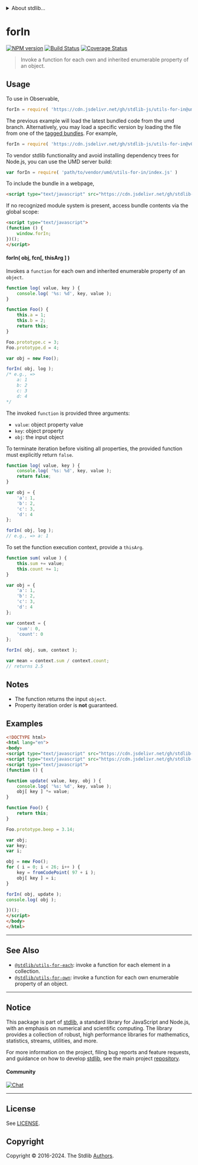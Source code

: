 <!--

@license Apache-2.0

Copyright (c) 2018 The Stdlib Authors.

Licensed under the Apache License, Version 2.0 (the "License");
you may not use this file except in compliance with the License.
You may obtain a copy of the License at

   http://www.apache.org/licenses/LICENSE-2.0

Unless required by applicable law or agreed to in writing, software
distributed under the License is distributed on an "AS IS" BASIS,
WITHOUT WARRANTIES OR CONDITIONS OF ANY KIND, either express or implied.
See the License for the specific language governing permissions and
limitations under the License.

-->


<details>
  <summary>
    About stdlib...
  </summary>
  <p>We believe in a future in which the web is a preferred environment for numerical computation. To help realize this future, we've built stdlib. stdlib is a standard library, with an emphasis on numerical and scientific computation, written in JavaScript (and C) for execution in browsers and in Node.js.</p>
  <p>The library is fully decomposable, being architected in such a way that you can swap out and mix and match APIs and functionality to cater to your exact preferences and use cases.</p>
  <p>When you use stdlib, you can be absolutely certain that you are using the most thorough, rigorous, well-written, studied, documented, tested, measured, and high-quality code out there.</p>
  <p>To join us in bringing numerical computing to the web, get started by checking us out on <a href="https://github.com/stdlib-js/stdlib">GitHub</a>, and please consider <a href="https://opencollective.com/stdlib">financially supporting stdlib</a>. We greatly appreciate your continued support!</p>
</details>

# forIn

[![NPM version][npm-image]][npm-url] [![Build Status][test-image]][test-url] [![Coverage Status][coverage-image]][coverage-url] <!-- [![dependencies][dependencies-image]][dependencies-url] -->

> Invoke a function for each own and inherited enumerable property of an object.

<!-- Section to include introductory text. Make sure to keep an empty line after the intro `section` element and another before the `/section` close. -->

<section class="intro">

</section>

<!-- /.intro -->

<!-- Package usage documentation. -->



<section class="usage">

## Usage

To use in Observable,

```javascript
forIn = require( 'https://cdn.jsdelivr.net/gh/stdlib-js/utils-for-in@umd/browser.js' )
```
The previous example will load the latest bundled code from the umd branch. Alternatively, you may load a specific version by loading the file from one of the [tagged bundles](https://github.com/stdlib-js/utils-for-in/tags). For example,

```javascript
forIn = require( 'https://cdn.jsdelivr.net/gh/stdlib-js/utils-for-in@v0.2.2-umd/browser.js' )
```

To vendor stdlib functionality and avoid installing dependency trees for Node.js, you can use the UMD server build:

```javascript
var forIn = require( 'path/to/vendor/umd/utils-for-in/index.js' )
```

To include the bundle in a webpage,

```html
<script type="text/javascript" src="https://cdn.jsdelivr.net/gh/stdlib-js/utils-for-in@umd/browser.js"></script>
```

If no recognized module system is present, access bundle contents via the global scope:

```html
<script type="text/javascript">
(function () {
    window.forIn;
})();
</script>
```

#### forIn( obj, fcn\[, thisArg ] )

Invokes a `function` for each own and inherited enumerable property of an `object`.

```javascript
function log( value, key ) {
    console.log( '%s: %d', key, value );
}

function Foo() {
    this.a = 1;
    this.b = 2;
    return this;
}

Foo.prototype.c = 3;
Foo.prototype.d = 4;

var obj = new Foo();

forIn( obj, log );
/* e.g., =>
    a: 1
    b: 2
    c: 3
    d: 4
*/
```

The invoked `function` is provided three arguments:

-   `value`: object property value
-   `key`: object property
-   `obj`: the input object

To terminate iteration before visiting all properties, the provided function must explicitly return `false`.

```javascript
function log( value, key ) {
    console.log( '%s: %d', key, value );
    return false;
}

var obj = {
    'a': 1,
    'b': 2,
    'c': 3,
    'd': 4
};

forIn( obj, log );
// e.g., => a: 1
```

To set the function execution context, provide a `thisArg`.

```javascript
function sum( value ) {
    this.sum += value;
    this.count += 1;
}

var obj = {
    'a': 1,
    'b': 2,
    'c': 3,
    'd': 4
};

var context = {
    'sum': 0,
    'count': 0
};

forIn( obj, sum, context );

var mean = context.sum / context.count;
// returns 2.5
```

</section>

<!-- /.usage -->

<!-- Package usage notes. Make sure to keep an empty line after the `section` element and another before the `/section` close. -->

<section class="notes">

## Notes

-   The function returns the input `object`.
-   Property iteration order is **not** guaranteed.

</section>

<!-- /.notes -->

<!-- Package usage examples. -->

<section class="examples">

## Examples

<!-- eslint no-undef: "error" -->

```html
<!DOCTYPE html>
<html lang="en">
<body>
<script type="text/javascript" src="https://cdn.jsdelivr.net/gh/stdlib-js/string-from-code-point@umd/browser.js"></script>
<script type="text/javascript" src="https://cdn.jsdelivr.net/gh/stdlib-js/utils-for-in@umd/browser.js"></script>
<script type="text/javascript">
(function () {

function update( value, key, obj ) {
    console.log( '%s: %d', key, value );
    obj[ key ] *= value;
}

function Foo() {
    return this;
}

Foo.prototype.beep = 3.14;

var obj;
var key;
var i;

obj = new Foo();
for ( i = 0; i < 26; i++ ) {
    key = fromCodePoint( 97 + i );
    obj[ key ] = i;
}

forIn( obj, update );
console.log( obj );

})();
</script>
</body>
</html>
```

</section>

<!-- /.examples -->

<!-- Section to include cited references. If references are included, add a horizontal rule *before* the section. Make sure to keep an empty line after the `section` element and another before the `/section` close. -->

<section class="references">

</section>

<!-- /.references -->

<!-- Section for related `stdlib` packages. Do not manually edit this section, as it is automatically populated. -->

<section class="related">

* * *

## See Also

-   <span class="package-name">[`@stdlib/utils-for-each`][@stdlib/utils/for-each]</span><span class="delimiter">: </span><span class="description">invoke a function for each element in a collection.</span>
-   <span class="package-name">[`@stdlib/utils-for-own`][@stdlib/utils/for-own]</span><span class="delimiter">: </span><span class="description">invoke a function for each own enumerable property of an object.</span>

</section>

<!-- /.related -->

<!-- Section for all links. Make sure to keep an empty line after the `section` element and another before the `/section` close. -->


<section class="main-repo" >

* * *

## Notice

This package is part of [stdlib][stdlib], a standard library for JavaScript and Node.js, with an emphasis on numerical and scientific computing. The library provides a collection of robust, high performance libraries for mathematics, statistics, streams, utilities, and more.

For more information on the project, filing bug reports and feature requests, and guidance on how to develop [stdlib][stdlib], see the main project [repository][stdlib].

#### Community

[![Chat][chat-image]][chat-url]

---

## License

See [LICENSE][stdlib-license].


## Copyright

Copyright &copy; 2016-2024. The Stdlib [Authors][stdlib-authors].

</section>

<!-- /.stdlib -->

<!-- Section for all links. Make sure to keep an empty line after the `section` element and another before the `/section` close. -->

<section class="links">

[npm-image]: http://img.shields.io/npm/v/@stdlib/utils-for-in.svg
[npm-url]: https://npmjs.org/package/@stdlib/utils-for-in

[test-image]: https://github.com/stdlib-js/utils-for-in/actions/workflows/test.yml/badge.svg?branch=v0.2.2
[test-url]: https://github.com/stdlib-js/utils-for-in/actions/workflows/test.yml?query=branch:v0.2.2

[coverage-image]: https://img.shields.io/codecov/c/github/stdlib-js/utils-for-in/main.svg
[coverage-url]: https://codecov.io/github/stdlib-js/utils-for-in?branch=main

<!--

[dependencies-image]: https://img.shields.io/david/stdlib-js/utils-for-in.svg
[dependencies-url]: https://david-dm.org/stdlib-js/utils-for-in/main

-->

[chat-image]: https://img.shields.io/gitter/room/stdlib-js/stdlib.svg
[chat-url]: https://app.gitter.im/#/room/#stdlib-js_stdlib:gitter.im

[stdlib]: https://github.com/stdlib-js/stdlib

[stdlib-authors]: https://github.com/stdlib-js/stdlib/graphs/contributors

[umd]: https://github.com/umdjs/umd
[es-module]: https://developer.mozilla.org/en-US/docs/Web/JavaScript/Guide/Modules

[deno-url]: https://github.com/stdlib-js/utils-for-in/tree/deno
[deno-readme]: https://github.com/stdlib-js/utils-for-in/blob/deno/README.md
[umd-url]: https://github.com/stdlib-js/utils-for-in/tree/umd
[umd-readme]: https://github.com/stdlib-js/utils-for-in/blob/umd/README.md
[esm-url]: https://github.com/stdlib-js/utils-for-in/tree/esm
[esm-readme]: https://github.com/stdlib-js/utils-for-in/blob/esm/README.md
[branches-url]: https://github.com/stdlib-js/utils-for-in/blob/main/branches.md

[stdlib-license]: https://raw.githubusercontent.com/stdlib-js/utils-for-in/main/LICENSE

<!-- <related-links> -->

[@stdlib/utils/for-each]: https://github.com/stdlib-js/utils-for-each/tree/umd

[@stdlib/utils/for-own]: https://github.com/stdlib-js/utils-for-own/tree/umd

<!-- </related-links> -->

</section>

<!-- /.links -->
